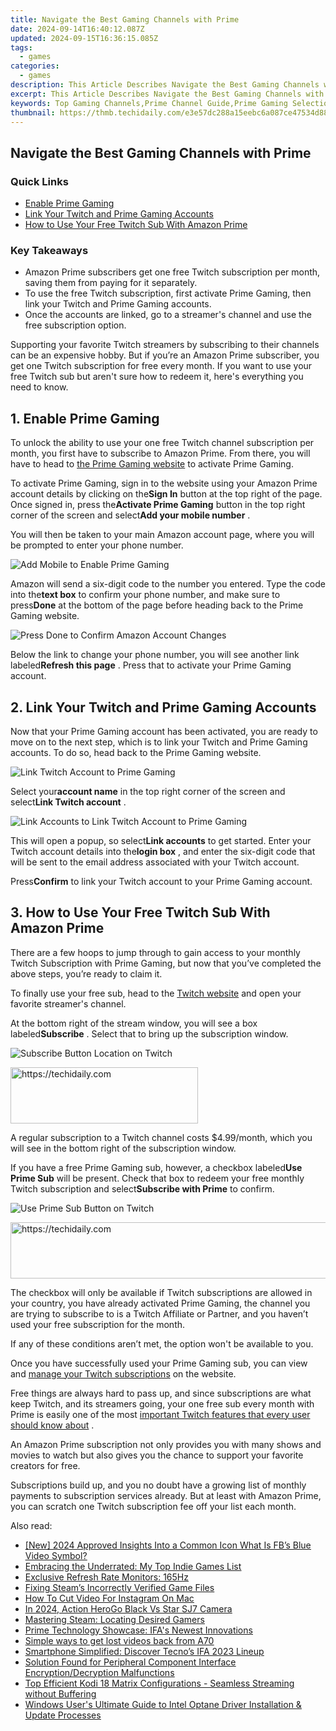 ```yaml
---
title: Navigate the Best Gaming Channels with Prime
date: 2024-09-14T16:40:12.087Z
updated: 2024-09-15T16:36:15.085Z
tags:
  - games
categories:
  - games
description: This Article Describes Navigate the Best Gaming Channels with Prime
excerpt: This Article Describes Navigate the Best Gaming Channels with Prime
keywords: Top Gaming Channels,Prime Channel Guide,Prime Gaming Selection,Premium Game Streaming,Prime Watchers' Hub,Optimal Gaming Networks,Elite Game Viewing
thumbnail: https://thmb.techidaily.com/e3e57dc288a15eebc6a087ce47534d889b154128f1cec9b763b947b83648c7c9.jpg
---
```


## Navigate the Best Gaming Channels with Prime

### Quick Links

* [Enable Prime Gaming](#enable-prime-gaming)
* [Link Your Twitch and Prime Gaming Accounts](#link-your-twitch-and-prime-gaming-accounts)
* [How to Use Your Free Twitch Sub With Amazon Prime](#how-to-use-your-free-twitch-sub-with-amazon-prime)

### Key Takeaways

* Amazon Prime subscribers get one free Twitch subscription per month, saving them from paying for it separately.
* To use the free Twitch subscription, first activate Prime Gaming, then link your Twitch and Prime Gaming accounts.
* Once the accounts are linked, go to a streamer's channel and use the free subscription option.

 Supporting your favorite Twitch streamers by subscribing to their channels can be an expensive hobby. But if you’re an Amazon Prime subscriber, you get one Twitch subscription for free every month. If you want to use your free Twitch sub but aren't sure how to redeem it, here's everything you need to know.

## 1\. Enable Prime Gaming

 To unlock the ability to use your one free Twitch channel subscription per month, you first have to subscribe to Amazon Prime. From there, you will have to head to [the Prime Gaming website](http://gaming.amazon.com/) to activate Prime Gaming.

 To activate Prime Gaming, sign in to the website using your Amazon Prime account details by clicking on the**Sign In** button at the top right of the page. Once signed in, press the**Activate Prime Gaming** button in the top right corner of the screen and select**Add your mobile number** .

 You will then be taken to your main Amazon account page, where you will be prompted to enter your phone number.

![Add Mobile to Enable Prime Gaming](https://static1.makeuseofimages.com/wordpress/wp-content/uploads/2024/01/add-mobile-to-enable-prime-gaming.jpg)

 Amazon will send a six-digit code to the number you entered. Type the code into the**text box** to confirm your phone number, and make sure to press**Done** at the bottom of the page before heading back to the Prime Gaming website.

![Press Done to Confirm Amazon Account Changes](https://static1.makeuseofimages.com/wordpress/wp-content/uploads/2024/01/press-done-to-confirm-amazon-account-changes.jpg)

 Below the link to change your phone number, you will see another link labeled**Refresh this page** . Press that to activate your Prime Gaming account.

## 2\. Link Your Twitch and Prime Gaming Accounts

 Now that your Prime Gaming account has been activated, you are ready to move on to the next step, which is to link your Twitch and Prime Gaming accounts. To do so, head back to the Prime Gaming website.

![Link Twitch Account to Prime Gaming](https://static1.makeuseofimages.com/wordpress/wp-content/uploads/2024/01/link-twitch-account-to-prime-gaming.jpg)

 Select your**account name** in the top right corner of the screen and select**Link Twitch account** .

![Link Accounts to Link Twitch Account to Prime Gaming](https://static1.makeuseofimages.com/wordpress/wp-content/uploads/2024/01/link-accounts-to-link-twitch-account-to-prime-gaming.jpg)

 This will open a popup, so select**Link accounts** to get started. Enter your Twitch account details into the**login box** , and enter the six-digit code that will be sent to the email address associated with your Twitch account.

 Press**Confirm** to link your Twitch account to your Prime Gaming account.

## 3\. How to Use Your Free Twitch Sub With Amazon Prime

 There are a few hoops to jump through to gain access to your monthly Twitch Subscription with Prime Gaming, but now that you’ve completed the above steps, you’re ready to claim it.

 To finally use your free sub, head to the [Twitch website](https://www.twitch.tv/) and open your favorite streamer's channel.

 At the bottom right of the stream window, you will see a box labeled**Subscribe** . Select that to bring up the subscription window.

![Subscribe Button Location on Twitch](https://static1.makeuseofimages.com/wordpress/wp-content/uploads/2024/01/subscribe-button-location-on-twitch.jpg)

<!-- affiliate ads begin -->
<a href="https://aidotcom.pxf.io/c/5597632/2129041/19576" target="_top" id="2129041">
  <img src="//a.impactradius-go.com/display-ad/19576-2129041" border="0" alt="https://techidaily.com" width="300" height="90"/>
</a>
<img height="0" width="0" src="https://aidotcom.pxf.io/i/5597632/2129041/19576" style="position:absolute;visibility:hidden;" border="0" />
<!-- affiliate ads end -->

 A regular subscription to a Twitch channel costs $4.99/month, which you will see in the bottom right of the subscription window.

 If you have a free Prime Gaming sub, however, a checkbox labeled**Use Prime Sub** will be present. Check that box to redeem your free monthly Twitch subscription and select**Subscribe with Prime** to confirm.

![Use Prime Sub Button on Twitch](https://static1.makeuseofimages.com/wordpress/wp-content/uploads/2024/01/use-prime-sub-button-on-twitch.jpg)

<!-- affiliate ads begin -->
<a href="https://wigfever.sjv.io/c/5597632/2014851/22899" target="_top" id="2014851">
  <img src="//a.impactradius-go.com/display-ad/22899-2014851" border="0" alt="https://techidaily.com" width="728" height="90"/>
</a>
<img height="0" width="0" src="https://wigfever.sjv.io/i/5597632/2014851/22899" style="position:absolute;visibility:hidden;" border="0" />
<!-- affiliate ads end -->

 The checkbox will only be available if Twitch subscriptions are allowed in your country, you have already activated Prime Gaming, the channel you are trying to subscribe to is a Twitch Affiliate or Partner, and you haven’t used your free subscription for the month.

 If any of these conditions aren’t met, the option won't be available to you.

 Once you have successfully used your Prime Gaming sub, you can view and [manage your Twitch subscriptions](https://www.makeuseof.com/manage-twitch-subscriptions/) on the website.

 Free things are always hard to pass up, and since subscriptions are what keep Twitch, and its streamers going, your one free sub every month with Prime is easily one of the most [important Twitch features that every user should know about](https://www.makeuseof.com/twitch-features-every-user-should-know/) .

 An Amazon Prime subscription not only provides you with many shows and movies to watch but also gives you the chance to support your favorite creators for free.

 Subscriptions build up, and you no doubt have a growing list of monthly payments to subscription services already. But at least with Amazon Prime, you can scratch one Twitch subscription fee off your list each month.

<ins class="adsbygoogle"
     style="display:block"
     data-ad-format="autorelaxed"
     data-ad-client="ca-pub-7571918770474297"
     data-ad-slot="1223367746"></ins>

<ins class="adsbygoogle"
     style="display:block"
     data-ad-client="ca-pub-7571918770474297"
     data-ad-slot="8358498916"
     data-ad-format="auto"
     data-full-width-responsive="true"></ins>

<span class="atpl-alsoreadstyle">Also read:</span>
<div><ul>
<li><a href="https://facebook-video-content.techidaily.com/new-2024-approved-insights-into-a-common-icon-what-is-fbs-blue-video-symbol/"><u>[New] 2024 Approved Insights Into a Common Icon What Is FB’s Blue Video Symbol?</u></a></li>
<li><a href="https://games-able.techidaily.com/embracing-the-underrated-my-top-indie-games-list/"><u>Embracing the Underrated: My Top Indie Games List</u></a></li>
<li><a href="https://games-able.techidaily.com/exclusive-refresh-rate-monitors-165hz/"><u>Exclusive Refresh Rate Monitors: 165Hz</u></a></li>
<li><a href="https://games-able.techidaily.com/fixing-steams-incorrectly-verified-game-files/"><u>Fixing Steam’s Incorrectly Verified Game Files</u></a></li>
<li><a href="https://instagram-video-recordings.techidaily.com/how-to-cut-video-for-instagram-on-mac/"><u>How To Cut Video For Instagram On Mac</u></a></li>
<li><a href="https://article-knowledge.techidaily.com/in-2024-action-herogo-black-vs-star-sj7-camera/"><u>In 2024, Action HeroGo Black Vs Star SJ7 Camera</u></a></li>
<li><a href="https://games-able.techidaily.com/mastering-steam-locating-desired-gamers/"><u>Mastering Steam: Locating Desired Gamers</u></a></li>
<li><a href="https://games-able.techidaily.com/prime-technology-showcase-ifas-newest-innovations/"><u>Prime Technology Showcase: IFA's Newest Innovations</u></a></li>
<li><a href="https://techidaily.com/simple-ways-to-get-lost-videos-back-from-a70-by-fonelab-android-recover-video/"><u>Simple ways to get lost videos back from A70</u></a></li>
<li><a href="https://games-able.techidaily.com/smartphone-simplified-discover-tecnos-ifa-2023-lineup/"><u>Smartphone Simplified: Discover Tecno’s IFA 2023 Lineup</u></a></li>
<li><a href="https://win-dash.techidaily.com/solution-found-for-peripheral-component-interface-encryptiondecryption-malfunctions/"><u>Solution Found for Peripheral Component Interface Encryption/Decryption Malfunctions</u></a></li>
<li><a href="https://blog-min.techidaily.com/top-efficient-kodi-18-matrix-configurations-seamless-streaming-without-buffering/"><u>Top Efficient Kodi 18 Matrix Configurations - Seamless Streaming without Buffering</u></a></li>
<li><a href="https://win-amazing.techidaily.com/windows-users-ultimate-guide-to-intel-optane-driver-installation-and-update-processes/"><u>Windows User's Ultimate Guide to Intel Optane Driver Installation & Update Processes</u></a></li>
</ul></div>

